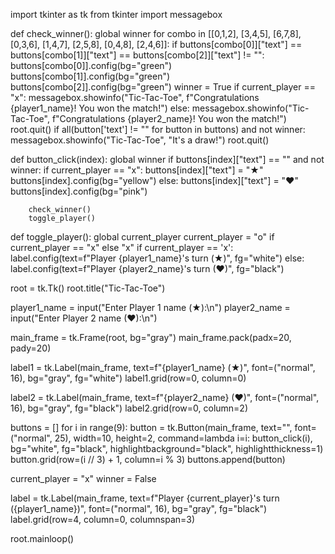 import tkinter as tk
from tkinter import messagebox

def check_winner():
    global winner
    for combo in [[0,1,2], [3,4,5], [6,7,8], [0,3,6], [1,4,7], [2,5,8], [0,4,8], [2,4,6]]:
        if buttons[combo[0]]["text"] == buttons[combo[1]]["text"] == buttons[combo[2]]["text"] != "":
            buttons[combo[0]].config(bg="green")
            buttons[combo[1]].config(bg="green")
            buttons[combo[2]].config(bg="green")
            winner = True
            if current_player == "x":
                messagebox.showinfo("Tic-Tac-Toe", f"Congratulations {player1_name}! You won the match!")
            else:
                messagebox.showinfo("Tic-Tac-Toe", f"Congratulations {player2_name}! You won the match!")
            root.quit()
    if all(button['text'] != "" for button in buttons) and not winner:
        messagebox.showinfo("Tic-Tac-Toe", "It's a draw!")
        root.quit()

def button_click(index):
    global winner
    if buttons[index]["text"] == "" and not winner:
        if current_player == "x":
            buttons[index]["text"] = "★"  
            buttons[index].config(bg="yellow")
        else:
            buttons[index]["text"] = "♥" 
            buttons[index].config(bg="pink")
        
        check_winner()
        toggle_player()

def toggle_player():
    global current_player
    current_player = "o" if current_player == "x" else "x"
    if current_player == 'x':
        label.config(text=f"Player {player1_name}'s turn (★)", fg="white")
    else:
        label.config(text=f"Player {player2_name}'s turn (♥)", fg="black")

root = tk.Tk()
root.title("Tic-Tac-Toe")

player1_name = input("Enter Player 1 name (★):\n")
player2_name = input("Enter Player 2 name (♥):\n")

main_frame = tk.Frame(root, bg="gray")
main_frame.pack(padx=20, pady=20)

label1 = tk.Label(main_frame, text=f"{player1_name} (★)", font=("normal", 16), bg="gray", fg="white")
label1.grid(row=0, column=0)

label2 = tk.Label(main_frame, text=f"{player2_name} (♥)", font=("normal", 16), bg="gray", fg="black")
label2.grid(row=0, column=2)

buttons = []
for i in range(9):
    button = tk.Button(main_frame, text="", font=("normal", 25), width=10, height=2,
                       command=lambda i=i: button_click(i), bg="white", fg="black",
                       highlightbackground="black", highlightthickness=1)
    button.grid(row=(i // 3) + 1, column=i % 3)
    buttons.append(button)

current_player = "x"
winner = False

label = tk.Label(main_frame, text=f"Player {current_player}'s turn ({player1_name})", font=("normal", 16), bg="gray", fg="black")
label.grid(row=4, column=0, columnspan=3)

root.mainloop()
